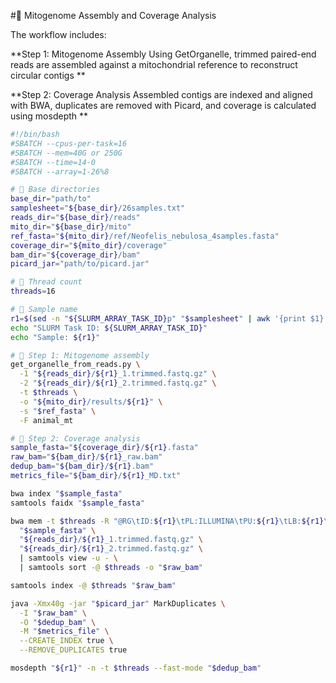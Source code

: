 #🔹 Mitogenome Assembly and Coverage Analysis

The workflow includes:

**Step 1: 
        Mitogenome Assembly Using GetOrganelle, trimmed paired-end reads are assembled against a mitochondrial reference to reconstruct circular contigs **

**Step 2: 
        Coverage Analysis Assembled contigs are indexed and aligned with BWA, duplicates are removed with Picard, and coverage is calculated using mosdepth **




```bash
#!/bin/bash
#SBATCH --cpus-per-task=16
#SBATCH --mem=40G or 250G
#SBATCH --time=14-0
#SBATCH --array=1-26%8

# 📁 Base directories
base_dir="path/to"
samplesheet="${base_dir}/26samples.txt"
reads_dir="${base_dir}/reads"
mito_dir="${base_dir}/mito"
ref_fasta="${mito_dir}/ref/Neofelis_nebulosa_4samples.fasta"
coverage_dir="${mito_dir}/coverage"
bam_dir="${coverage_dir}/bam"
picard_jar="path/to/picard.jar"

# 🔧 Thread count
threads=16

# 🧬 Sample name
r1=$(sed -n "${SLURM_ARRAY_TASK_ID}p" "$samplesheet" | awk '{print $1}')
echo "SLURM Task ID: ${SLURM_ARRAY_TASK_ID}"
echo "Sample: ${r1}"

# 🧬 Step 1: Mitogenome assembly
get_organelle_from_reads.py \
  -1 "${reads_dir}/${r1}_1.trimmed.fastq.gz" \
  -2 "${reads_dir}/${r1}_2.trimmed.fastq.gz" \
  -t $threads \
  -o "${mito_dir}/results/${r1}" \
  -s "$ref_fasta" \
  -F animal_mt

# 🧬 Step 2: Coverage analysis
sample_fasta="${coverage_dir}/${r1}.fasta"
raw_bam="${bam_dir}/${r1}_raw.bam"
dedup_bam="${bam_dir}/${r1}.bam"
metrics_file="${bam_dir}/${r1}_MD.txt"

bwa index "$sample_fasta"
samtools faidx "$sample_fasta"

bwa mem -t $threads -R "@RG\tID:${r1}\tPL:ILLUMINA\tPU:${r1}\tLB:${r1}\tSM:${r1}" \
  "$sample_fasta" \
  "${reads_dir}/${r1}_1.trimmed.fastq.gz" \
  "${reads_dir}/${r1}_2.trimmed.fastq.gz" \
  | samtools view -u - \
  | samtools sort -@ $threads -o "$raw_bam"

samtools index -@ $threads "$raw_bam"

java -Xmx40g -jar "$picard_jar" MarkDuplicates \
  -I "$raw_bam" \
  -O "$dedup_bam" \
  -M "$metrics_file" \
  --CREATE_INDEX true \
  --REMOVE_DUPLICATES true

mosdepth "${r1}" -n -t $threads --fast-mode "$dedup_bam"

```
